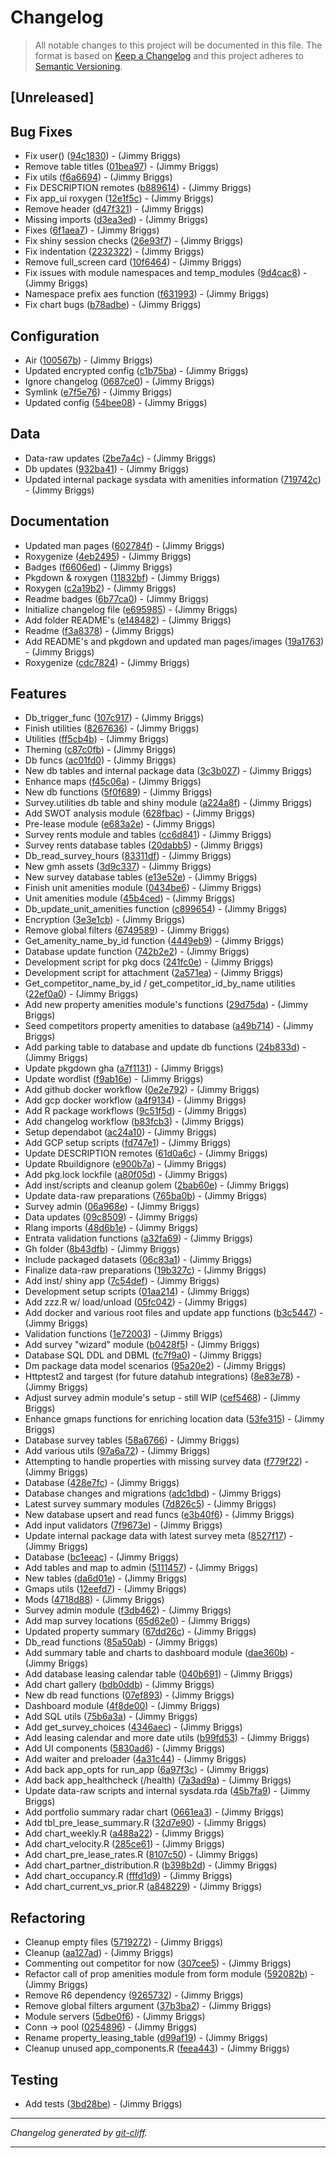 # Changelog

> All notable changes to this project will be documented in this file. The format is based on
[Keep a Changelog](http://keepachangelog.com/) and this project adheres to
[Semantic Versioning](http://semver.org/).

## [Unreleased]

## Bug Fixes

- Fix user() ([94c1830](https://github.com/noclocks/gmhdatahub/commit/94c18306c9c0914ab6f552ae20c3b0785715e4a3))  - (Jimmy Briggs)
- Remove table titles ([01bea97](https://github.com/noclocks/gmhdatahub/commit/01bea97e8ea659e6c375e83c17811b031ea63779))  - (Jimmy Briggs)
- Fix utils ([f6a6694](https://github.com/noclocks/gmhdatahub/commit/f6a6694d7ad7ad656a5d0a80ecb62cb050c3d00d))  - (Jimmy Briggs)
- Fix DESCRIPTION remotes ([b889614](https://github.com/noclocks/gmhdatahub/commit/b889614ff0c1e00d574211cb5b60ff9919749592))  - (Jimmy Briggs)
- Fix app_ui roxygen ([12e1f5c](https://github.com/noclocks/gmhdatahub/commit/12e1f5c193423f6d026f6f85b49a8a4defb998d4))  - (Jimmy Briggs)
- Remove header ([d47f321](https://github.com/noclocks/gmhdatahub/commit/d47f32119945af56dff773478e06bd03bda282d7))  - (Jimmy Briggs)
- Missing imports ([d3ea3ed](https://github.com/noclocks/gmhdatahub/commit/d3ea3edcf604af9a255a5b9d7f7b09bd1c732418))  - (Jimmy Briggs)
- Fixes ([6f1aea7](https://github.com/noclocks/gmhdatahub/commit/6f1aea759153b812d1ea4c27966ef3c977812276))  - (Jimmy Briggs)
- Fix shiny session checks ([26e93f7](https://github.com/noclocks/gmhdatahub/commit/26e93f7ff5a87e6a20e36fd69210ef3cdf0d9fe5))  - (Jimmy Briggs)
- Fix indentation ([2232322](https://github.com/noclocks/gmhdatahub/commit/223232261b648f61e361bbea1fabb13857a920ac))  - (Jimmy Briggs)
- Remove full_screen card ([10f6464](https://github.com/noclocks/gmhdatahub/commit/10f6464c2f2e606988cd0bc8287fa7bbff1e3faf))  - (Jimmy Briggs)
- Fix issues with module namespaces and temp_modules ([9d4cac8](https://github.com/noclocks/gmhdatahub/commit/9d4cac8ea5ec12f51276c4d65b9f77de9c1ecc7b))  - (Jimmy Briggs)
- Namespace prefix aes function ([f631993](https://github.com/noclocks/gmhdatahub/commit/f631993220e5e9a5bf184cbec8da68a84a2ef6b7))  - (Jimmy Briggs)
- Fix chart bugs ([b78adbe](https://github.com/noclocks/gmhdatahub/commit/b78adbe4cd1b0a03174f4b70587ebd1b42b392a1))  - (Jimmy Briggs)

## Configuration

- Air ([100567b](https://github.com/noclocks/gmhdatahub/commit/100567bec93aa1ec75e095b0e2dbcc72b3345615))  - (Jimmy Briggs)
- Updated encrypted config ([c1b75ba](https://github.com/noclocks/gmhdatahub/commit/c1b75ba111e7f5e5e92a7c85d8b86748c867592f))  - (Jimmy Briggs)
- Ignore changelog ([0687ce0](https://github.com/noclocks/gmhdatahub/commit/0687ce019ddc82f7f6a411ba5f0a404e18834fda))  - (Jimmy Briggs)
- Symlink ([e7f5e76](https://github.com/noclocks/gmhdatahub/commit/e7f5e76e35e465bd7cb1e0f56b0334c1a50ffb0f))  - (Jimmy Briggs)
- Updated config ([54bee08](https://github.com/noclocks/gmhdatahub/commit/54bee083bc1a150b5b69408262077ebd018e8b4a))  - (Jimmy Briggs)

## Data

- Data-raw updates ([2be7a4c](https://github.com/noclocks/gmhdatahub/commit/2be7a4c92864961e337a91af804dda817833546b))  - (Jimmy Briggs)
- Db updates ([932ba41](https://github.com/noclocks/gmhdatahub/commit/932ba412622627797a76ef3523fa20d8b82deb30))  - (Jimmy Briggs)
- Updated internal package sysdata with amenities information ([719742c](https://github.com/noclocks/gmhdatahub/commit/719742ca2db6191d15a5d73c3a6ca878739c32a7))  - (Jimmy Briggs)

## Documentation

- Updated man pages ([602784f](https://github.com/noclocks/gmhdatahub/commit/602784ff9b9a61a0d7c7b083e7df3f10aa5d92d3))  - (Jimmy Briggs)
- Roxygenize ([4eb2495](https://github.com/noclocks/gmhdatahub/commit/4eb2495f7fd5e798c55ab887c4813590fbabc36d))  - (Jimmy Briggs)
- Badges ([f6606ed](https://github.com/noclocks/gmhdatahub/commit/f6606ed79457e51128b6fafa21ba88cd6cb290fa))  - (Jimmy Briggs)
- Pkgdown & roxygen ([11832bf](https://github.com/noclocks/gmhdatahub/commit/11832bfabcfe6ce478277727a38102ae0c164976))  - (Jimmy Briggs)
- Roxygen ([c2a19b2](https://github.com/noclocks/gmhdatahub/commit/c2a19b26bed7acee63f9fe36752c9db6bbc18447))  - (Jimmy Briggs)
- Readme badges ([6b77ca0](https://github.com/noclocks/gmhdatahub/commit/6b77ca072209e76c1f210f80b1e6b8f94e9330e6))  - (Jimmy Briggs)
- Initialize changelog file ([e695985](https://github.com/noclocks/gmhdatahub/commit/e695985115c39614c2338bd75ff7c2d432a20860))  - (Jimmy Briggs)
- Add folder README's ([e148482](https://github.com/noclocks/gmhdatahub/commit/e1484822d64c36fd86e3214f90d00f1cc8544aae))  - (Jimmy Briggs)
- Readme ([f3a8378](https://github.com/noclocks/gmhdatahub/commit/f3a8378609ed653d2481a2987877b843bb32f10a))  - (Jimmy Briggs)
- Add README's and pkgdown and updated man pages/images ([19a1763](https://github.com/noclocks/gmhdatahub/commit/19a1763dd8e0f50b59166afc9dce9e040be89efa))  - (Jimmy Briggs)
- Roxygenize ([cdc7824](https://github.com/noclocks/gmhdatahub/commit/cdc7824abc326400093cf57e08cb51a615c5bfae))  - (Jimmy Briggs)

## Features

- Db_trigger_func ([107c917](https://github.com/noclocks/gmhdatahub/commit/107c917ef6709e5972fd8b28dd7c980746aba7b4))  - (Jimmy Briggs)
- Finish utilities ([8267636](https://github.com/noclocks/gmhdatahub/commit/8267636576a256d216d865a57672fec9528dd928))  - (Jimmy Briggs)
- Utilities ([ff5cb4b](https://github.com/noclocks/gmhdatahub/commit/ff5cb4b5c6bd67676d6ce48d331e1363dab75989))  - (Jimmy Briggs)
- Theming ([c87c0fb](https://github.com/noclocks/gmhdatahub/commit/c87c0fbf96296ed0676f9ea921e7a83af0387794))  - (Jimmy Briggs)
- Db funcs ([ac01fd0](https://github.com/noclocks/gmhdatahub/commit/ac01fd001e7f789c82093942e3fcd8ca288ccaf7))  - (Jimmy Briggs)
- New db tables and internal package data ([3c3b027](https://github.com/noclocks/gmhdatahub/commit/3c3b027c6a2d398288677ab752870a4cdb5490ed))  - (Jimmy Briggs)
- Enhance maps ([f45c06a](https://github.com/noclocks/gmhdatahub/commit/f45c06aa5fffd5d7af5408aad3f4b7cf8426eb93))  - (Jimmy Briggs)
- New db functions ([5f0f689](https://github.com/noclocks/gmhdatahub/commit/5f0f68916a3ae793968e91685e56ffae9c6c6b33))  - (Jimmy Briggs)
- Survey.utilities db table and shiny module ([a224a8f](https://github.com/noclocks/gmhdatahub/commit/a224a8fe9ecd0fe40f5df9e3abafe3fca370cd4d))  - (Jimmy Briggs)
- Add SWOT analysis module ([628fbac](https://github.com/noclocks/gmhdatahub/commit/628fbacf72f168dea382d9d96ba5535b76df7e54))  - (Jimmy Briggs)
- Pre-lease module ([e683a2e](https://github.com/noclocks/gmhdatahub/commit/e683a2e4e6d2b4fa967a758ef058d55b7a0be81a))  - (Jimmy Briggs)
- Survey rents module and tables ([cc6d841](https://github.com/noclocks/gmhdatahub/commit/cc6d841a5a4f190de929c6b194a24d1a7c02ad4e))  - (Jimmy Briggs)
- Survey rents database tables ([20dabb5](https://github.com/noclocks/gmhdatahub/commit/20dabb54f60cc2fb6c7b5da08e8b313f88bae8e0))  - (Jimmy Briggs)
- Db_read_survey_hours ([83311df](https://github.com/noclocks/gmhdatahub/commit/83311df01dbec3f5e8c37af7363736cb0d622e49))  - (Jimmy Briggs)
- New gmh assets ([3d9c337](https://github.com/noclocks/gmhdatahub/commit/3d9c337f0ebee9b1136397d2cd44454858df3fa1))  - (Jimmy Briggs)
- New survey database tables ([e13e52e](https://github.com/noclocks/gmhdatahub/commit/e13e52e6c21987e1832019c477f2933df673cb9f))  - (Jimmy Briggs)
- Finish unit amenities module ([0434be6](https://github.com/noclocks/gmhdatahub/commit/0434be652403ba0f4cc0e49d7bca72610139072a))  - (Jimmy Briggs)
- Unit amenities module ([45b4ced](https://github.com/noclocks/gmhdatahub/commit/45b4ced70fde53ef3d3c9590f92bdcbe1be5ee75))  - (Jimmy Briggs)
- Db_update_unit_amenities function ([c899654](https://github.com/noclocks/gmhdatahub/commit/c899654c31d2a8bc26031c0970d08191ef0d48e6))  - (Jimmy Briggs)
- Encryption ([3e3e1cb](https://github.com/noclocks/gmhdatahub/commit/3e3e1cb070d348f593c16a4ce1454b8acca9fc04))  - (Jimmy Briggs)
- Remove global filters ([6749589](https://github.com/noclocks/gmhdatahub/commit/674958906bc4b877f32b6192a99cca8ad1255705))  - (Jimmy Briggs)
- Get_amenity_name_by_id function ([4449eb9](https://github.com/noclocks/gmhdatahub/commit/4449eb934fc9c2a5a4331795b15d931ffab7189c))  - (Jimmy Briggs)
- Database update function ([742b2e2](https://github.com/noclocks/gmhdatahub/commit/742b2e20db9695811dd65204111747996c2e5273))  - (Jimmy Briggs)
- Development script for pkg docs ([241fc0e](https://github.com/noclocks/gmhdatahub/commit/241fc0ec7416033ef63fcf3b5b87cb8488643899))  - (Jimmy Briggs)
- Development script for attachment ([2a571ea](https://github.com/noclocks/gmhdatahub/commit/2a571eac08da937ed5478b936ccad3fce8528b59))  - (Jimmy Briggs)
- Get_competitor_name_by_id / get_competitor_id_by_name utilities ([22ef0a0](https://github.com/noclocks/gmhdatahub/commit/22ef0a0419a7572d6bd003938abc2e02348c7719))  - (Jimmy Briggs)
- Add new property amenities module's functions ([29d75da](https://github.com/noclocks/gmhdatahub/commit/29d75dacfff69f77999a9fe204f78261692a04cf))  - (Jimmy Briggs)
- Seed competitors property amenities to database ([a49b714](https://github.com/noclocks/gmhdatahub/commit/a49b714978ad84a440580bb93cf7e96071b24862))  - (Jimmy Briggs)
- Add parking table to database and update db functions ([24b833d](https://github.com/noclocks/gmhdatahub/commit/24b833d54a71d8eaf8d2e5d494628938f63e7779))  - (Jimmy Briggs)
- Update pkgdown gha ([a7f1131](https://github.com/noclocks/gmhdatahub/commit/a7f1131519f22084f2c70f5f40160a8bd4998b33))  - (Jimmy Briggs)
- Update wordlist ([f9ab16e](https://github.com/noclocks/gmhdatahub/commit/f9ab16e807e4c9e717b21800baccdb0a16169740))  - (Jimmy Briggs)
- Add github docker workflow ([0e2e792](https://github.com/noclocks/gmhdatahub/commit/0e2e792b3a33c09572ab652dbc613c16a77ba929))  - (Jimmy Briggs)
- Add gcp docker workflow ([a4f9134](https://github.com/noclocks/gmhdatahub/commit/a4f913443b06c88d0151df2a88c1b9ad8dd54ced))  - (Jimmy Briggs)
- Add R package workflows ([9c51f5d](https://github.com/noclocks/gmhdatahub/commit/9c51f5da85d3013039d9a26e208b0286c3335b56))  - (Jimmy Briggs)
- Add changelog workflow ([b83fcb3](https://github.com/noclocks/gmhdatahub/commit/b83fcb3e944bf1d750be9788422a16d85250e2e8))  - (Jimmy Briggs)
- Setup dependabot ([ac24a10](https://github.com/noclocks/gmhdatahub/commit/ac24a108cdcf4bf0b7d9fd577c4d72efa6959de1))  - (Jimmy Briggs)
- Add GCP setup scripts ([fd747e1](https://github.com/noclocks/gmhdatahub/commit/fd747e1c2d62363c8fc8d3abafa98bb0ce46f15c))  - (Jimmy Briggs)
- Update DESCRIPTION remotes ([61d0a6c](https://github.com/noclocks/gmhdatahub/commit/61d0a6c2510011daa612bbf36c94f80948a17736))  - (Jimmy Briggs)
- Update Rbuildignore ([e900b7a](https://github.com/noclocks/gmhdatahub/commit/e900b7ae8cb27196e9347958f9172a04a95e2ef1))  - (Jimmy Briggs)
- Add pkg.lock lockfile ([a80f05d](https://github.com/noclocks/gmhdatahub/commit/a80f05de2f56d1de6a6cb85f5361b26c543c077f))  - (Jimmy Briggs)
- Add inst/scripts and cleanup golem ([2bab60e](https://github.com/noclocks/gmhdatahub/commit/2bab60ec0dfda852c93f373be73b8757387c8e32))  - (Jimmy Briggs)
- Update data-raw preparations ([765ba0b](https://github.com/noclocks/gmhdatahub/commit/765ba0bc3ede2207b5ec1742602e8090bbb15280))  - (Jimmy Briggs)
- Survey admin ([06a968e](https://github.com/noclocks/gmhdatahub/commit/06a968ebb04be62fb97cd43f96ed22774240f697))  - (Jimmy Briggs)
- Data updates ([09c8509](https://github.com/noclocks/gmhdatahub/commit/09c8509e53e0283c47e32536fab79395d143bb60))  - (Jimmy Briggs)
- Rlang imports ([48d6b1e](https://github.com/noclocks/gmhdatahub/commit/48d6b1e6b8c6a8da7d2acbc0f6d6f18afd23e68c))  - (Jimmy Briggs)
- Entrata validation functions ([a32fa69](https://github.com/noclocks/gmhdatahub/commit/a32fa6966585858397578203bc561c9effdd91ca))  - (Jimmy Briggs)
- Gh folder ([8b43dfb](https://github.com/noclocks/gmhdatahub/commit/8b43dfbf8747ab46ec943b5097aed2662c4e0007))  - (Jimmy Briggs)
- Include packaged datasets ([06c83a1](https://github.com/noclocks/gmhdatahub/commit/06c83a19a059705b57cf08527f3b50e84af8effe))  - (Jimmy Briggs)
- Finalize data-raw preparations ([19b327c](https://github.com/noclocks/gmhdatahub/commit/19b327cf6a1b4eb2530777c5252a6f674ba29be4))  - (Jimmy Briggs)
- Add inst/ shiny app ([7c54def](https://github.com/noclocks/gmhdatahub/commit/7c54def223fc1831aa40ae7de0ad346a589fd3bf))  - (Jimmy Briggs)
- Development setup scripts ([01aa214](https://github.com/noclocks/gmhdatahub/commit/01aa21461ae48b9f8b0c3cc70f67c05c632cb5c9))  - (Jimmy Briggs)
- Add zzz.R w/ load/unload ([05fc042](https://github.com/noclocks/gmhdatahub/commit/05fc042b4095a55768a8d9b2b1a6554b8843ff6f))  - (Jimmy Briggs)
- Add docker and various root files and update app functions ([b3c5447](https://github.com/noclocks/gmhdatahub/commit/b3c5447e9a3b5625f59c6c9e27380783799a9acc))  - (Jimmy Briggs)
- Validation functions ([1e72003](https://github.com/noclocks/gmhdatahub/commit/1e7200355d11078385f43c307e297222e7a981be))  - (Jimmy Briggs)
- Add survey "wizard" module ([b0428f5](https://github.com/noclocks/gmhdatahub/commit/b0428f582c1d03d27d3b2edebe2a3855c18a0435))  - (Jimmy Briggs)
- Database SQL DDL and DBML ([fc7f9a0](https://github.com/noclocks/gmhdatahub/commit/fc7f9a0a6c8ab10507dd9b930d3b308028587a5d))  - (Jimmy Briggs)
- Dm package data model scenarios ([95a20e2](https://github.com/noclocks/gmhdatahub/commit/95a20e2853d26becfa9293de7981759bc8dbeaba))  - (Jimmy Briggs)
- Httptest2 and targest (for future datahub integrations) ([8e83e78](https://github.com/noclocks/gmhdatahub/commit/8e83e784fa8c36b20a557885cef04836f56b415b))  - (Jimmy Briggs)
- Adjust survey admin module's setup - still WIP ([cef5468](https://github.com/noclocks/gmhdatahub/commit/cef54683c32ab040c50506f99281a105a0a502ac))  - (Jimmy Briggs)
- Enhance gmaps functions for enriching location data ([53fe315](https://github.com/noclocks/gmhdatahub/commit/53fe315d2d663be965606622e2c9d6f834dfd8e5))  - (Jimmy Briggs)
- Database survey tables ([58a6766](https://github.com/noclocks/gmhdatahub/commit/58a67667eaa1c1e82ef69e36bef45db1e5ad2b17))  - (Jimmy Briggs)
- Add various utils ([97a6a72](https://github.com/noclocks/gmhdatahub/commit/97a6a72f2192a2bcbf80b4b902de69f12dc65c40))  - (Jimmy Briggs)
- Attempting to handle properties with missing survey data ([f779f22](https://github.com/noclocks/gmhdatahub/commit/f779f22ce9e115f96b6f466406a2cceda5981f7a))  - (Jimmy Briggs)
- Database ([428e7fc](https://github.com/noclocks/gmhdatahub/commit/428e7fc0123a2729a0463f905120e61714d347f0))  - (Jimmy Briggs)
- Database changes and migrations ([adc1dbd](https://github.com/noclocks/gmhdatahub/commit/adc1dbdcf319a14a642688d88c145f213e17fd0a))  - (Jimmy Briggs)
- Latest survey summary modules ([7d826c5](https://github.com/noclocks/gmhdatahub/commit/7d826c57aa7d2db0983bbc066dece68c49ed4bbc))  - (Jimmy Briggs)
- New database upsert and read funcs ([e3b40f6](https://github.com/noclocks/gmhdatahub/commit/e3b40f616aedc420d5ca759cea607e89413c4339))  - (Jimmy Briggs)
- Add input validators ([7f9673e](https://github.com/noclocks/gmhdatahub/commit/7f9673e0f37030dc1fa46b97d7881738976112f4))  - (Jimmy Briggs)
- Update internal package data with latest survey meta ([8527f17](https://github.com/noclocks/gmhdatahub/commit/8527f17bff41b1b235a310615987b0ea98120ebd))  - (Jimmy Briggs)
- Database ([bc1eeac](https://github.com/noclocks/gmhdatahub/commit/bc1eeacdd9b551ab744dcef577a58f2f44dc2771))  - (Jimmy Briggs)
- Add tables and map to admin ([5111457](https://github.com/noclocks/gmhdatahub/commit/51114575ed5d83cca5ee2f9b65d260b5b267fcb2))  - (Jimmy Briggs)
- New tables ([da6d01e](https://github.com/noclocks/gmhdatahub/commit/da6d01e6d33398080fe3fdef65b6f7d726d0f158))  - (Jimmy Briggs)
- Gmaps utils ([12eefd7](https://github.com/noclocks/gmhdatahub/commit/12eefd7a4a1b2c47957b5583f03b9e618842456e))  - (Jimmy Briggs)
- Mods ([4718d88](https://github.com/noclocks/gmhdatahub/commit/4718d88d5b52ff95a460f2288573108431d849b7))  - (Jimmy Briggs)
- Survey admin module ([f3db462](https://github.com/noclocks/gmhdatahub/commit/f3db462848d5285398ee0fc049078f125afd2629))  - (Jimmy Briggs)
- Add map survey locations ([65d62e0](https://github.com/noclocks/gmhdatahub/commit/65d62e04468c2f9268bcb8778f1c31a800bbc04e))  - (Jimmy Briggs)
- Updated property summary ([67dd26c](https://github.com/noclocks/gmhdatahub/commit/67dd26c8d9b1179596848e8bfe60d21806a77afe))  - (Jimmy Briggs)
- Db_read functions ([85a50ab](https://github.com/noclocks/gmhdatahub/commit/85a50abbc2dd22bfc86931e14233b84c985a3336))  - (Jimmy Briggs)
- Add summary table and charts to dashboard module ([dae360b](https://github.com/noclocks/gmhdatahub/commit/dae360b2ac305c2a57b91db8897c0c8888d06e30))  - (Jimmy Briggs)
- Add database leasing calendar table ([040b691](https://github.com/noclocks/gmhdatahub/commit/040b691d9b962bb3eda54a4888bf102ada44107b))  - (Jimmy Briggs)
- Add chart gallery ([bdb0ddb](https://github.com/noclocks/gmhdatahub/commit/bdb0ddb27c926a246e084e1ac234408420adb718))  - (Jimmy Briggs)
- New db read functions ([07ef893](https://github.com/noclocks/gmhdatahub/commit/07ef8931f4e3a32e394f798a21e26610c64899d2))  - (Jimmy Briggs)
- Dashboard module ([4f8de00](https://github.com/noclocks/gmhdatahub/commit/4f8de002c5174835bb35c7827d6e9598ff629cc8))  - (Jimmy Briggs)
- Add SQL utils ([75b6a3a](https://github.com/noclocks/gmhdatahub/commit/75b6a3ae449f0b4bc79e0bd240c6b9d0d9750f5d))  - (Jimmy Briggs)
- Add get_survey_choices ([4346aec](https://github.com/noclocks/gmhdatahub/commit/4346aec8124548948c275effb92d787fc0a9c722))  - (Jimmy Briggs)
- Add leasing calendar and more date utils ([b99fd53](https://github.com/noclocks/gmhdatahub/commit/b99fd53c803ecb9e2e659b4b7bad7d8e08a93ea7))  - (Jimmy Briggs)
- Add UI components ([5830ad6](https://github.com/noclocks/gmhdatahub/commit/5830ad6efc379ce411a91371c8d02a38041038fc))  - (Jimmy Briggs)
- Add waiter and preloader ([4a31c44](https://github.com/noclocks/gmhdatahub/commit/4a31c44e7d2aba860aad6d0769d8af8201d2d96a))  - (Jimmy Briggs)
- Add back app_opts for run_app ([6a97f3c](https://github.com/noclocks/gmhdatahub/commit/6a97f3c92ed5af2bfcf17b6d08d3cd515e6e5152))  - (Jimmy Briggs)
- Add back app_healthcheck (/health) ([7a3ad9a](https://github.com/noclocks/gmhdatahub/commit/7a3ad9a954f9e81c6f2ab86b9a18570390174c22))  - (Jimmy Briggs)
- Update data-raw scripts and internal sysdata.rda ([45b7fa9](https://github.com/noclocks/gmhdatahub/commit/45b7fa9642ed7b69b72150aa28823348139cd4f9))  - (Jimmy Briggs)
- Add portfolio summary radar chart ([0661ea3](https://github.com/noclocks/gmhdatahub/commit/0661ea39fd596ef0109e2a5a7a26199c262d343d))  - (Jimmy Briggs)
- Add tbl_pre_lease_summary.R ([32d7e90](https://github.com/noclocks/gmhdatahub/commit/32d7e9032f18e0aeceeef953cde094c142408320))  - (Jimmy Briggs)
- Add chart_weekly.R ([a488a22](https://github.com/noclocks/gmhdatahub/commit/a488a2252f6a585c25b6a6206368a8ef2c8aa5c6))  - (Jimmy Briggs)
- Add chart_velocity.R ([285ce61](https://github.com/noclocks/gmhdatahub/commit/285ce618c93cc8f40e2466eb92f094b07c94746d))  - (Jimmy Briggs)
- Add chart_pre_lease_rates.R ([8107c50](https://github.com/noclocks/gmhdatahub/commit/8107c5051bd785589b33da40d352f208228400a4))  - (Jimmy Briggs)
- Add chart_partner_distribution.R ([b398b2d](https://github.com/noclocks/gmhdatahub/commit/b398b2d1198142dbd696b10704d3bcb016a4ad9f))  - (Jimmy Briggs)
- Add chart_occupancy.R ([fffd1d9](https://github.com/noclocks/gmhdatahub/commit/fffd1d925a26b7adc820f46a623f10326d15002b))  - (Jimmy Briggs)
- Add chart_current_vs_prior.R ([a848229](https://github.com/noclocks/gmhdatahub/commit/a8482295c79839b70ba6d4aedecd5db15a67c4f5))  - (Jimmy Briggs)

## Refactoring

- Cleanup empty files ([5719272](https://github.com/noclocks/gmhdatahub/commit/571927231be0a869066ea787250bb271a039eae9))  - (Jimmy Briggs)
- Cleanup ([aa127ad](https://github.com/noclocks/gmhdatahub/commit/aa127ad5b41234646e113298562931398f665969))  - (Jimmy Briggs)
- Commenting out competitor for now ([307cee5](https://github.com/noclocks/gmhdatahub/commit/307cee5331825460304e33f46fbd6d3dfeedefc9))  - (Jimmy Briggs)
- Refactor call of prop amenities module from form module ([592082b](https://github.com/noclocks/gmhdatahub/commit/592082bf7484b6cc82f5060b2aa893cb24c83c93))  - (Jimmy Briggs)
- Remove R6 dependency ([9265732](https://github.com/noclocks/gmhdatahub/commit/9265732cd0549a44f74d8643522c4aeeb79be64d))  - (Jimmy Briggs)
- Remove global filters argument ([37b3ba2](https://github.com/noclocks/gmhdatahub/commit/37b3ba2be031831c1db9eb1f5e5e5d26863bb5a8))  - (Jimmy Briggs)
- Module servers ([5dbe0f6](https://github.com/noclocks/gmhdatahub/commit/5dbe0f662ae11f8611c44e47224ceaa7d89ae9ac))  - (Jimmy Briggs)
- Conn -> pool ([0254896](https://github.com/noclocks/gmhdatahub/commit/02548967a3f18dd4ba677d0edda6814e41216947))  - (Jimmy Briggs)
- Rename property_leasing_table ([d99af19](https://github.com/noclocks/gmhdatahub/commit/d99af196a93fee10424f49afec5c5fdac6b3c9b9))  - (Jimmy Briggs)
- Cleanup unused app_components.R ([feea443](https://github.com/noclocks/gmhdatahub/commit/feea44398e89bd4f1f0c7984126cabd1b02e0e50))  - (Jimmy Briggs)

## Testing

- Add tests ([3bd28be](https://github.com/noclocks/gmhdatahub/commit/3bd28be3f06b605c611530329bb74ca3c9b5b150))  - (Jimmy Briggs)

***
*Changelog generated by [git-cliff](https://github.com/orhun/git-cliff).*
***
